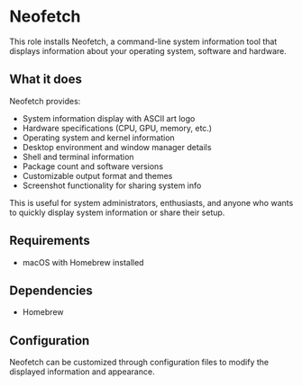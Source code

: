 # Neofetch

This role installs Neofetch, a command-line system information tool that displays information about your operating system, software and hardware.

## What it does

Neofetch provides:
- System information display with ASCII art logo
- Hardware specifications (CPU, GPU, memory, etc.)
- Operating system and kernel information
- Desktop environment and window manager details
- Shell and terminal information
- Package count and software versions
- Customizable output format and themes
- Screenshot functionality for sharing system info

This is useful for system administrators, enthusiasts, and anyone who wants to quickly display system information or share their setup.

## Requirements

- macOS with Homebrew installed

## Dependencies

- Homebrew

## Configuration

Neofetch can be customized through configuration files to modify the displayed information and appearance.
